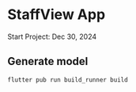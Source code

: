 # StaffView App

Start Project: Dec 30, 2024

## Generate model

```
flutter pub run build_runner build
```
